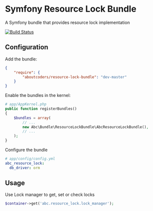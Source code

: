 Symfony Resource Lock Bundle
==========================

A Symfony bundle that provides resource lock implementation

[![Build Status](https://travis-ci.org/hrba/resource-lock-bundle.svg?branch=master)](https://travis-ci.org/hrba/resource-lock-bundle)

## Configuration

Add the bundle:

``` json
{
    "require": {
        "aboutcoders/resource-lock-bundle": "dev-master"
    }
}
```

Enable the bundles in the kernel:

``` php
# app/AppKernel.php
public function registerBundles()
{
    $bundles = array(
        // ...
        new Abc\Bundle\ResourceLockBundle\AbcResourceLockBundle(),
        // ...
    );
}
```

Configure the bundle

``` yaml
# app/config/config.yml
abc_resource_lock:
  db_driver: orm
```

## Usage

Use Lock manager to get, set or check locks

``` php
$container->get('abc.resource_lock.lock_manager');
```